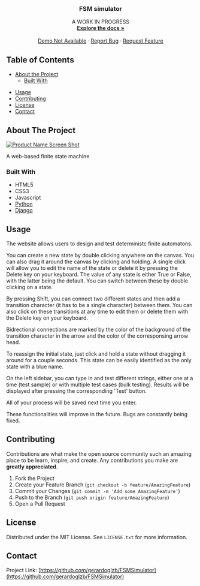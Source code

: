 <!-- PROJECT LOGO -->
<br />
<p align="center">

  <h3 align="center">FSM simulator</h3>

  <p align="center">
  	A WORK IN PROGRESS
    <br />
    <a href="https://github.com/gerardoglzb/FSMSimulator"><strong>Explore the docs »</strong></a>
    <br />
    <br />
    <a href="https://github.com/gerardoglzb/FSMSimulator">Demo Not Available</a>
    ·
    <a href="https://github.com/gerardoglzb/FSMSimulator/issues">Report Bug</a>
    ·
    <a href="https://github.com/gerardoglzb/FSMSimulator/issues">Request Feature</a>
  </p>
</p>

<!-- TABLE OF CONTENTS -->
## Table of Contents

* [About the Project](#about-the-project)
  * [Built With](#built-with)
<!-- * [Getting Started](#getting-started) -->
  <!-- * [Prerequisites](#prerequisites) -->
  <!-- * [Installation](#installation) -->
* [Usage](#usage)
* [Contributing](#contributing)
* [License](#license)
* [Contact](#contact)


<!-- ABOUT THE PROJECT -->
## About The Project

[![Product Name Screen Shot][product-screenshot]](https://github.com/gerardoglzb/FSMSimulator)

A web-based finite state machine

### Built With
* HTML5
* CSS3
* Javascript
* [Python](https://www.python.org/)
* [Django](https://www.djangoproject.com/)



<!-- USAGE EXAMPLES -->
## Usage

The website allows users to design and test deterministc finite automatons.

You can create a new state by double clicking anywhere on the canvas. You can also drag it around the canvas by clicking and holding. A single click will allow you to edit the name of the state or delete it by pressing the Delete key on your keyboard.
The value of any state is either True or False, with the latter being the default. You can switch between these by double clicking on a state.

By pressing Shift, you can connect two different states and then add a transition character (it has to be a single character) between them. You can also click on these transitions at any time to edit them or delete them with the Delete key on your keyboard.

Bidrectional connections are marked by the color of the background of the transition character in the arrow and the color of the corresponsing arrow head.

To reassign the initial state, just click and hold a state without dragging it around for a couple seconds. This state can be easily identified as the only state with a blue name.

On the left sidebar, you can type in and test different strings, either one at a time (test sample) or with multiple test cases (bulk testing). Results will be displayed after pressing the corresponding 'Test' button.

All of your process will be saved next time you enter.

These functionalities will improve in the future. Bugs are constantly being fixed.

<!-- CONTRIBUTING -->
## Contributing

Contributions are what make the open source community such an amazing place to be learn, inspire, and create. Any contributions you make are **greatly appreciated**.

1. Fork the Project
2. Create your Feature Branch (`git checkout -b feature/AmazingFeature`)
3. Commit your Changes (`git commit -m 'Add some AmazingFeature'`)
4. Push to the Branch (`git push origin feature/AmazingFeature`)
5. Open a Pull Request



<!-- LICENSE -->
## License

Distributed under the MIT License. See `LICENSE.txt` for more information.



<!-- CONTACT -->
## Contact

<!-- Your Name - [@your_twitter](https://twitter.com/your_username) - email@example.com -->

Project Link: [https://github.com/gerardoglzb/FSMSimulator](https://github.com/gerardoglzb/FSMSimulator)

<!-- MARKDOWN LINKS & IMAGES -->
<!-- https://www.markdownguide.org/basic-syntax/#reference-style-links -->
[product-screenshot]: https://www.youtube.com/watch?v=MHckpO5eQuc